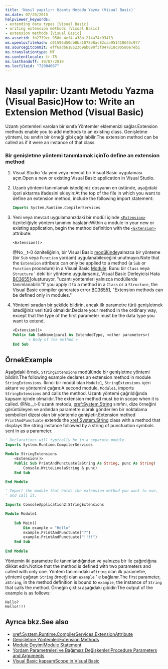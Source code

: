 ```yaml
---
title: 'Nasıl yapılır: Uzantı Metodu Yazma (Visual Basic)'
ms.date: 07/20/2015
helpviewer_keywords:
- extending data types [Visual Basic]
- writing extension methods [Visual Basic]
- extension methods [Visual Basic]
ms.assetid: fb2739cc-958d-4ef4-a38b-214a74c93413
ms.openlocfilehash: d01596d50db8ba1078e8ac82caa951418645c977
ms.sourcegitcommit: eff6adb61852369ab690f3f047818c90580e7eb1
ms.translationtype: MT
ms.contentlocale: tr-TR
ms.lasthandoff: 10/07/2019
ms.locfileid: "72004607"
---
```

# <a name="how-to-write-an-extension-method-visual-basic"></a><span data-ttu-id="4392d-102">Nasıl yapılır: Uzantı Metodu Yazma (Visual Basic)</span><span class="sxs-lookup"><span data-stu-id="4392d-102">How to: Write an Extension Method (Visual Basic)</span></span>

<span data-ttu-id="4392d-103">Uzantı yöntemleri varolan bir sınıfa Yöntemler eklemenizi sağlar.</span><span class="sxs-lookup"><span data-stu-id="4392d-103">Extension methods enable you to add methods to an existing class.</span></span> <span data-ttu-id="4392d-104">Genişletme yöntemi, bu sınıfın bir örneği gibi çağrılabilir.</span><span class="sxs-lookup"><span data-stu-id="4392d-104">The extension method can be called as if it were an instance of that class.</span></span>

### <a name="to-define-an-extension-method"></a><span data-ttu-id="4392d-105">Bir genişletme yöntemi tanımlamak için</span><span class="sxs-lookup"><span data-stu-id="4392d-105">To define an extension method</span></span>

1. <span data-ttu-id="4392d-106">Visual Studio 'da yeni veya mevcut bir Visual Basic uygulaması açın.</span><span class="sxs-lookup"><span data-stu-id="4392d-106">Open a new or existing Visual Basic application in Visual Studio.</span></span>

2. <span data-ttu-id="4392d-107">Uzantı yöntemi tanımlamak istediğiniz dosyanın en üstünde, aşağıdaki içeri aktarma ifadesini ekleyin:</span><span class="sxs-lookup"><span data-stu-id="4392d-107">At the top of the file in which you want to define an extension method, include the following import statement:</span></span>

    ```vb
    Imports System.Runtime.CompilerServices
    ```

3. <span data-ttu-id="4392d-108">Yeni veya mevcut uygulamanızdaki bir modül içinde [`<Extension>`](xref:System.Runtime.CompilerServices.ExtensionAttribute) özniteliğiyle yöntem tanımını başlatın:</span><span class="sxs-lookup"><span data-stu-id="4392d-108">Within a module in your new or existing application, begin the method definition with the [`<Extension>`](xref:System.Runtime.CompilerServices.ExtensionAttribute) attribute:</span></span>

    ```vb
    <Extension()>
    ```
 
   <span data-ttu-id="4392d-109">@No__t-0 özniteliğinin, bir Visual Basic [modülünde](../../../language-reference/statements/module-statement.md)yalnızca bir yönteme (bir `Sub` veya `Function` yordam) uygulanabileceğini unutmayın.</span><span class="sxs-lookup"><span data-stu-id="4392d-109">Note that the `Extension` attribute can only be applied to a method (a `Sub` or `Function` procedure) in a Visual Basic [Module](../../../language-reference/statements/module-statement.md).</span></span> <span data-ttu-id="4392d-110">Bunu bir `Class` veya `Structure` ' deki bir yönteme uygularsanız, Visual Basic Derleyicisi Hata [BC36551](../../../misc/bc36551.md)oluşturuyor, "uzantı yöntemleri yalnızca modüllerde tanımlanabilir."</span><span class="sxs-lookup"><span data-stu-id="4392d-110">If you apply it to a method in a `Class` or a `Structure`, the Visual Basic compiler generates error [BC36551](../../../misc/bc36551.md), "Extension methods can be defined only in modules."</span></span>

4. <span data-ttu-id="4392d-111">Yöntemi sıradan bir şekilde bildirin, ancak ilk parametre türü genişletmek istediğiniz veri türü olmalıdır.</span><span class="sxs-lookup"><span data-stu-id="4392d-111">Declare your method in the ordinary way, except that the type of the first parameter must be the data type you want to extend.</span></span>

    ```vb
    <Extension()>
    Public Sub SubName(para1 As ExtendedType, <other parameters>)
         ' < Body of the method >
    End Sub
    ```

## <a name="example"></a><span data-ttu-id="4392d-112">Örnek</span><span class="sxs-lookup"><span data-stu-id="4392d-112">Example</span></span>

 <span data-ttu-id="4392d-113">Aşağıdaki örnek, `StringExtensions` modülünde bir genişletme yöntemi bildirir.</span><span class="sxs-lookup"><span data-stu-id="4392d-113">The following example declares an extension method in module `StringExtensions`.</span></span> <span data-ttu-id="4392d-114">İkinci bir modül olan `Module1`, `StringExtensions` içeri aktarır ve yöntemini çağırır.</span><span class="sxs-lookup"><span data-stu-id="4392d-114">A second module, `Module1`, imports `StringExtensions` and calls the method.</span></span> <span data-ttu-id="4392d-115">Uzantı yöntemi çağrıldığında kapsam içinde olmalıdır.</span><span class="sxs-lookup"><span data-stu-id="4392d-115">The extension method must be in scope when it is called.</span></span> <span data-ttu-id="4392d-116">@No__t-0 uzantı metodu, <xref:System.String> sınıfını, dize örneğini görüntüleyen ve ardından parametre olarak gönderilen bir noktalama sembolleri dizesi olan bir yöntemle genişletir.</span><span class="sxs-lookup"><span data-stu-id="4392d-116">Extension method `PrintAndPunctuate` extends the <xref:System.String> class with a method that displays the string instance followed by a string of punctuation symbols sent in as a parameter.</span></span>
  
```vb
' Declarations will typically be in a separate module.
Imports System.Runtime.CompilerServices

Module StringExtensions
    <Extension()>
    Public Sub PrintAndPunctuate(aString As String, punc As String)
        Console.WriteLine(aString & punc)
    End Sub

End Module
```

```vb
' Import the module that holds the extension method you want to use,
' and call it.

Imports ConsoleApplication2.StringExtensions

Module Module1
  
    Sub Main()
        Dim example = "Hello"
        example.PrintAndPunctuate("?")
        example.PrintAndPunctuate("!!!!")
    End Sub
    
End Module
```
  
 <span data-ttu-id="4392d-117">Yöntemin iki parametre ile tanımlandığından ve yalnızca bir ile çağırdığına dikkat edin.</span><span class="sxs-lookup"><span data-stu-id="4392d-117">Notice that the method is defined with two parameters and called with only one.</span></span> <span data-ttu-id="4392d-118">Yöntem tanımındaki `aString` olan ilk parametre, yöntemi çağıran `String` örneği olan `example` ' e bağlanır.</span><span class="sxs-lookup"><span data-stu-id="4392d-118">The first parameter, `aString`, in the method definition is bound to `example`, the instance of `String` that calls the method.</span></span> <span data-ttu-id="4392d-119">Örneğin çıktısı aşağıdaki gibidir:</span><span class="sxs-lookup"><span data-stu-id="4392d-119">The output of the example is as follows:</span></span>
  
 ```console
 Hello?
 Hello!!!!
 ```
  
## <a name="see-also"></a><span data-ttu-id="4392d-120">Ayrıca bkz.</span><span class="sxs-lookup"><span data-stu-id="4392d-120">See also</span></span>

- <xref:System.Runtime.CompilerServices.ExtensionAttribute>
- [<span data-ttu-id="4392d-121">Genişletme Yöntemleri</span><span class="sxs-lookup"><span data-stu-id="4392d-121">Extension Methods</span></span>](extension-methods.md)
- [<span data-ttu-id="4392d-122">Module Deyimi</span><span class="sxs-lookup"><span data-stu-id="4392d-122">Module Statement</span></span>](../../../language-reference/statements/module-statement.md)
- [<span data-ttu-id="4392d-123">Yordam Parametreleri ve Bağımsız Değişkenleri</span><span class="sxs-lookup"><span data-stu-id="4392d-123">Procedure Parameters and Arguments</span></span>](procedure-parameters-and-arguments.md)
- [<span data-ttu-id="4392d-124">Visual Basic kapsam</span><span class="sxs-lookup"><span data-stu-id="4392d-124">Scope in Visual Basic</span></span>](../declared-elements/scope.md)
